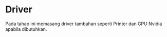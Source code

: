 # Driver

Pada tahap ini memasang driver tambahan seperti Printer dan GPU Nvidia apabila dibutuhkan.
